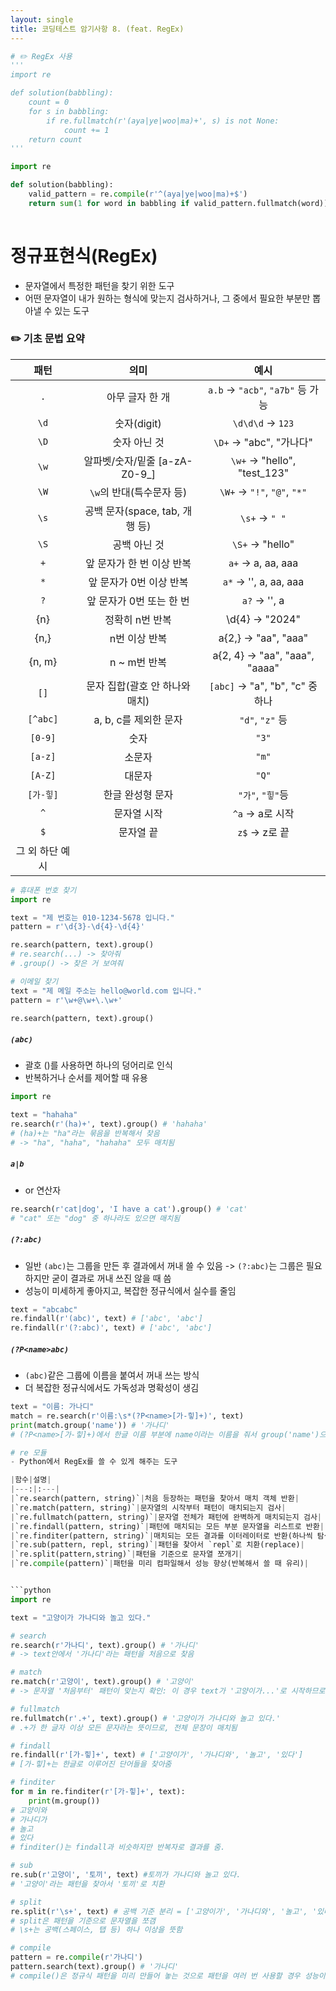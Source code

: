 ```yaml
---
layout: single
title: 코딩테스트 암기사항 8. (feat. RegEx)
---
```


```python
# ✏️ RegEx 사용
'''
import re 

def solution(babbling):
    count = 0
    for s in babbling:
        if re.fullmatch(r'(aya|ye|woo|ma)+', s) is not None:
            count += 1
    return count
'''

import re

def solution(babbling):
    valid_pattern = re.compile(r'^(aya|ye|woo|ma)+$')
    return sum(1 for word in babbling if valid_pattern.fullmatch(word))
    

```

# 정규표현식(RegEx)
- 문자열에서 특정한 패턴을 찾기 위한 도구  
- 어떤 문자열이 내가 원하는 형식에 맞는지 검사하거나, 그 중에서 필요한 부분만 뽑아낼 수 있는 도구 

### ✏️ 기초 문법 요약 
| 패턴 | 의미 | 예시 |
|:---:|:---:|:---:|
|`.`|아무 글자 한 개|`a.b` -> `"acb"`, `"a7b"` 등 가능|
|`\d`|숫자(digit)|`\d\d\d` -> `123`|
|`\D`|숫자 아닌 것|`\D+` -> "abc", "가나다"|
|`\w`|알파벳/숫자/밑줄 [a-zA-Z0-9_]|`\w+` -> "hello", "test_123"|
|`\W`|`\w`의 반대(특수문자 등)|`\W+` -> `"!"`, `"@"`, `"*"`|
|`\s`|공백 문자(space, tab, 개행 등)|`\s+` -> `" "`|
|`\S`|공백 아닌 것|`\S+` -> "hello"|
|`+`|앞 문자가 한 번 이상 반복|`a+` -> a, aa, aaa|
|`*`|앞 문자가 0번 이상 반복|`a*` -> '', a, aa, aaa|
|`?`|앞 문자가 0번 또는 한 번|`a?` -> '', a|
|{n}|정확히 n번 반복|\d{4} -> "2024"|
|{n,}|n번 이상 반복|a{2,} -> "aa", "aaa"|
|{n, m}|n ~ m번 반복|a{2, 4} -> "aa", "aaa", "aaaa"|
|`[]`|문자 집합(괄호 안 하나와 매치)|`[abc]` -> "a", "b", "c" 중 하나|
|`[^abc]`|a, b, c를 제외한 문자|`"d"`, `"z"` 등|
|`[0-9]`|숫자|`"3"`|
|`[a-z]`|소문자|`"m"`|
|`[A-Z]`|대문자|`"Q"`|
|`[가-힣]`|한글 완성형 문자|`"가"`, `"힣"`등|
|`^`|문자열 시작|`^a` -> a로 시작|
|`$`|문자열 끝|`z$` -> z로 끝| 
|그 외 하단 예시|


```python
# 휴대폰 번호 찾기
import re

text = "제 번호는 010-1234-5678 입니다."
pattern = r'\d{3}-\d{4}-\d{4}'

re.search(pattern, text).group()
# re.search(...) -> 찾아줘
# .group() -> 찾은 거 보여줘

# 이메일 찾기
text = "제 메일 주소는 hello@world.com 입니다."
pattern = r'\w+@\w+\.\w+'

re.search(pattern, text).group()
```

##### `(abc)`
- 괄호 ()를 사용하면 하나의 덩어리로 인식
- 반복하거나 순서를 제어할 때 유용
```Python
import re

text = "hahaha"
re.search(r'(ha)+', text).group() # 'hahaha'
# (ha)+는 "ha"라는 묶음을 반복해서 찾음
# -> "ha", "haha", "hahaha" 모두 매치됨
```

##### `a|b` 
- or 연산자
```Python
re.search(r'cat|dog', 'I have a cat').group() # 'cat'
# "cat" 또는 "dog" 중 하나라도 있으면 매치됨
```

##### `(?:abc)`
- 일반 `(abc)`는 그룹을 만든 후 결과에서 꺼내 쓸 수 있음 -> `(?:abc)`는 그룹은 필요하지만 굳이 결과로 꺼내 쓰진 않을 때 씀
- 성능이 미세하게 좋아지고, 복잡한 정규식에서 실수를 줄임
```Python
text = "abcabc"
re.findall(r'(abc)', text) # ['abc', 'abc']
re.findall(r'(?:abc)', text) # ['abc', 'abc']
```

##### `(?P<name>abc)`
- `(abc)`같은 그룹에 이름을 붙여서 꺼내 쓰는 방식
- 더 복잡한 정규식에서도 가독성과 명확성이 생김
```Python
text = "이름: 가나디"
match = re.search(r'이름:\s*(?P<name>[가-힣]+)', text)
print(match.group('name')) # '가나디'
# (?P<name>[가-힣]+)에서 한글 이름 부분에 name이라는 이름을 줘서 group('name')으로 꺼냄 

# re 모듈
- Python에서 RegEx를 쓸 수 있게 해주는 도구 

|함수|설명|
|---:|:---|
|`re.search(pattern, string)`|처음 등장하는 패턴을 찾아서 매치 객체 반환|
|`re.match(pattern, string)`|문자열의 시작부터 패턴이 매치되는지 검사|
|`re.fullmatch(pattern, string)`|문자열 전체가 패턴에 완벽하게 매치되는지 검사|
|`re.findall(pattern, string)`|패턴에 매치되는 모든 부분 문자열을 리스트로 반환|
|`re.finditer(pattern, string)`|매치되는 모든 결과를 이터레이터로 반환(하나씩 탐색 가능)|
|`re.sub(pattern, repl, string)`|패턴을 찾아서 `repl`로 치환(replace)|
|`re.split(pattern,string)`|패턴을 기준으로 문자열 쪼개기|
|`re.compile(pattern)`|패턴을 미리 컴파일해서 성능 향상(반복해서 쓸 때 유리)|


```python
import re

text = "고양이가 가나디와 놀고 있다."

# search
re.search(r'가나디', text).group() # '가나디'
# -> text안에서 '가나디'라는 패턴을 처음으로 찾음

# match
re.match(r'고양이', text).group() # '고양이'
# -> 문자열 '처음부터' 패턴이 맞는지 확인: 이 경우 text가 '고양이가...'로 시작하므로 패턴 '고양이'와 매치됨

# fullmatch
re.fullmatch(r'.+', text).group() # '고양이가 가나디와 놀고 있다.'
# .+가 한 글자 이상 모든 문자라는 뜻이므로, 전체 문장이 매치됨 

# findall
re.findall(r'[가-힣]+', text) # ['고양이가', '가나디와', '놀고', '있다']
# [가-힣]+는 한글로 이루어진 단어들을 찾아줌

# finditer
for m in re.finditer(r'[가-힣]+', text):
    print(m.group())
# 고양이와
# 가나디가
# 놀고
# 있다
# finditer()는 findall과 비슷하지만 반복자로 결과를 줌. 

# sub
re.sub(r'고양이', '토끼', text) #토끼가 가나디와 놀고 있다. 
# '고양이'라는 패턴을 찾아서 '토끼'로 치환

# split
re.split(r'\s+', text) # 공백 기준 분리 = ['고양이가', '가나디와', '놀고', '있다.']
# split은 패턴을 기준으로 문자열을 쪼갬
# \s+는 공백(스페이스, 탭 등) 하나 이상을 뜻함 

# compile
pattern = re.compile(r'가나디')
pattern.search(text).group() # '가나디'
# compile()은 정규식 패턴을 미리 만들어 놓는 것으로 패턴을 여러 번 사용할 경우 성능이나 가독성에서 유리함


```
